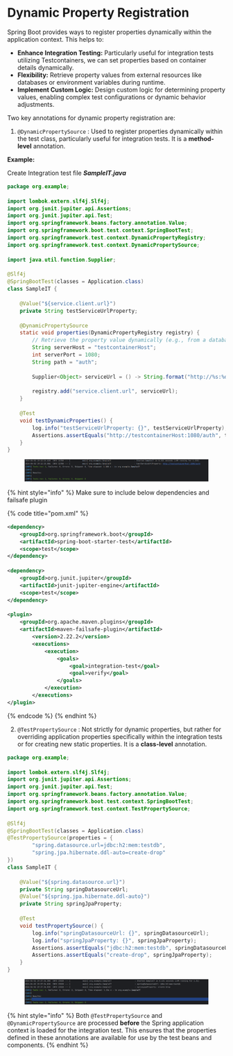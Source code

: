 # Dynamic Property Registration

Spring Boot provides ways to register properties dynamically within the application context. This helps to:

* **Enhance Integration Testing:** Particularly useful for integration tests utilizing Testcontainers, we can set properties based on container details dynamically.
* **Flexibility:** Retrieve property values from external resources like databases or environment variables during runtime.
* **Implement Custom Logic:** Design custom logic for determining property values, enabling complex test configurations or dynamic behavior adjustments.

Two key annotations for dynamic property registration are:

1. `@DynamicPropertySource` : Used to register properties dynamically within the test class, particularly useful for integration tests. It is a **method-level** annotation.

**Example:**

Create Integration test file _**SampleIT.java**_

```java
package org.example;

import lombok.extern.slf4j.Slf4j;
import org.junit.jupiter.api.Assertions;
import org.junit.jupiter.api.Test;
import org.springframework.beans.factory.annotation.Value;
import org.springframework.boot.test.context.SpringBootTest;
import org.springframework.test.context.DynamicPropertyRegistry;
import org.springframework.test.context.DynamicPropertySource;

import java.util.function.Supplier;

@Slf4j
@SpringBootTest(classes = Application.class)
class SampleIT {

    @Value("${service.client.url}")
    private String testServiceUrlProperty;

    @DynamicPropertySource
    static void properties(DynamicPropertyRegistry registry) {
        // Retrieve the property value dynamically (e.g., from a database or testcontainer)
        String serverHost = "testcontainerHost";
        int serverPort = 1080;
        String path = "auth";

        Supplier<Object> serviceUrl = () -> String.format("http://%s:%d/%s", serverHost, serverPort, path);

        registry.add("service.client.url", serviceUrl);
    }

    @Test
    void testDynamicProperties() {
        log.info("testServiceUrlProperty: {}", testServiceUrlProperty);
        Assertions.assertEquals("http://testcontainerHost:1080/auth", testServiceUrlProperty);
    }
}
```

<figure><img src="../../.gitbook/assets/image (259).png" alt=""><figcaption></figcaption></figure>

{% hint style="info" %}
Make sure to include below dependencies and failsafe plugin

{% code title="pom.xml" %}
```xml
<dependency>
    <groupId>org.springframework.boot</groupId>
    <artifactId>spring-boot-starter-test</artifactId>
    <scope>test</scope>
</dependency>

<dependency>
    <groupId>org.junit.jupiter</groupId>
    <artifactId>junit-jupiter-engine</artifactId>
    <scope>test</scope>
</dependency>

<plugin>
    <groupId>org.apache.maven.plugins</groupId>
    <artifactId>maven-failsafe-plugin</artifactId>
        <version>2.22.2</version>
        <executions>
            <execution>
                <goals>
                    <goal>integration-test</goal>
                    <goal>verify</goal>
                </goals>
            </execution>
        </executions>
</plugin>
```
{% endcode %}
{% endhint %}

2. `@TestPropertySource` : Not strictly for dynamic properties, but rather for overriding application properties specifically within the integration tests or for creating new static properties. It is a **class-level** annotation.

```java
package org.example;

import lombok.extern.slf4j.Slf4j;
import org.junit.jupiter.api.Assertions;
import org.junit.jupiter.api.Test;
import org.springframework.beans.factory.annotation.Value;
import org.springframework.boot.test.context.SpringBootTest;
import org.springframework.test.context.TestPropertySource;

@Slf4j
@SpringBootTest(classes = Application.class)
@TestPropertySource(properties = {
        "spring.datasource.url=jdbc:h2:mem:testdb",
        "spring.jpa.hibernate.ddl-auto=create-drop"
})
class SampleIT {

    @Value("${spring.datasource.url}")
    private String springDatasourceUrl;
    @Value("${spring.jpa.hibernate.ddl-auto}")
    private String springJpaProperty;

    @Test
    void testPropertySource() {
        log.info("springDatasourceUrl: {}", springDatasourceUrl);
        log.info("springJpaProperty: {}", springJpaProperty);
        Assertions.assertEquals("jdbc:h2:mem:testdb", springDatasourceUrl);
        Assertions.assertEquals("create-drop", springJpaProperty);
    }
}
```

<figure><img src="../../.gitbook/assets/image (260).png" alt=""><figcaption></figcaption></figure>

{% hint style="info" %}
Both `@TestPropertySource` and `@DynamicPropertySource` are processed **before** the Spring application context is loaded for the integration test. This ensures that the properties defined in these annotations are available for use by the test beans and components.
{% endhint %}

